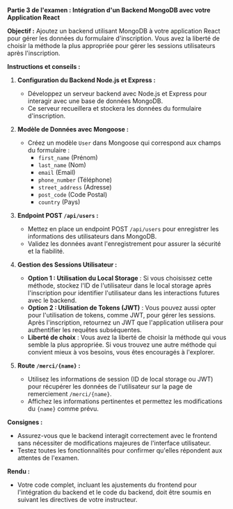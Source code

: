 **Partie 3 de l'examen : Intégration d'un Backend MongoDB avec votre Application React**

**Objectif :** Ajoutez un backend utilisant MongoDB à votre application React pour gérer les données du formulaire d'inscription. Vous avez la liberté de choisir la méthode la plus appropriée pour gérer les sessions utilisateurs après l'inscription.

**Instructions et conseils :**

1. **Configuration du Backend Node.js et Express :**
   - Développez un serveur backend avec Node.js et Express pour interagir avec une base de données MongoDB.
   - Ce serveur recueillera et stockera les données du formulaire d'inscription.

2. **Modèle de Données avec Mongoose :**
   - Créez un modèle `User` dans Mongoose qui correspond aux champs du formulaire :
     - `first_name` (Prénom)
     - `last_name` (Nom)
     - `email` (Email)
     - `phone_number` (Téléphone)
     - `street_address` (Adresse)
     - `post_code` (Code Postal)
     - `country` (Pays)

3. **Endpoint POST `/api/users` :**
   - Mettez en place un endpoint POST `/api/users` pour enregistrer les informations des utilisateurs dans MongoDB.
   - Validez les données avant l'enregistrement pour assurer la sécurité et la fiabilité.

4. **Gestion des Sessions Utilisateur :**
   - **Option 1 : Utilisation du Local Storage** : Si vous choisissez cette méthode, stockez l'ID de l'utilisateur dans le local storage après l'inscription pour identifier l'utilisateur dans les interactions futures avec le backend.
   - **Option 2 : Utilisation de Tokens (JWT)** : Vous pouvez aussi opter pour l'utilisation de tokens, comme JWT, pour gérer les sessions. Après l'inscription, retournez un JWT que l'application utilisera pour authentifier les requêtes subséquentes.
   - **Liberté de choix** : Vous avez la liberté de choisir la méthode qui vous semble la plus appropriée. Si vous trouvez une autre méthode qui convient mieux à vos besoins, vous êtes encouragés à l'explorer.

5. **Route `/merci/{name}` :**
   - Utilisez les informations de session (ID de local storage ou JWT) pour récupérer les données de l'utilisateur sur la page de remerciement `/merci/{name}`.
   - Affichez les informations pertinentes et permettez les modifications du `{name}` comme prévu.

**Consignes :**
   - Assurez-vous que le backend interagit correctement avec le frontend sans nécessiter de modifications majeures de l'interface utilisateur.
   - Testez toutes les fonctionnalités pour confirmer qu'elles répondent aux attentes de l'examen.

**Rendu :**
   - Votre code complet, incluant les ajustements du frontend pour l'intégration du backend et le code du backend, doit être soumis en suivant les directives de votre instructeur.
